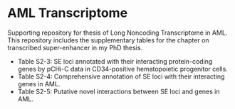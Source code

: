 # AML Transcriptome
Supporting repository for thesis of Long Noncoding Transcriptome in AML. This repository includes the supplementary tables for the chapter on transcribed super-enhancer in my PhD thesis.

- Table S2-3: SE loci annotated with their interacting protein-coding genes by pCHi-C data in CD34-positive hematopoietic progenitor cells.
- Table S2-4: Comprehensive annotation of SE loci with their interacting genes in AML.
- Table S2-5: Putative novel interactions between SE loci and genes in AML.
